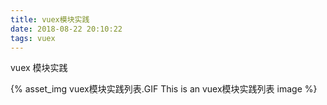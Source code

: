 ```yaml
---
title: vuex模块实践
date: 2018-08-22 20:10:22
tags: vuex
---
```

vuex 模块实践

<!-- ![示例图](2018/08/22/vuex模块实践/vuex模块实践列表.GIF)
<!-- more -->
<!-- Format: ![Alt Text](url)
![tater](2018/08/22/vuex模块实践/CgvUBVq3OsmAJJeIAAFvORJwtA0128_1_1_n_w_o.jpg) --> 
{% asset_img vuex模块实践列表.GIF This is an vuex模块实践列表 image %}